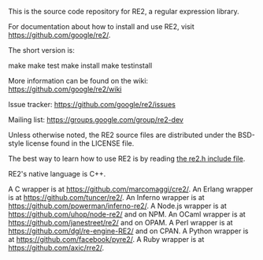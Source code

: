 This is the source code repository for RE2, a regular expression library.

For documentation about how to install and use RE2,
visit https://github.com/google/re2/.

The short version is:

make
make test
make install
make testinstall

More information can be found on the wiki:
https://github.com/google/re2/wiki

Issue tracker:
https://github.com/google/re2/issues

Mailing list:
https://groups.google.com/group/re2-dev

Unless otherwise noted, the RE2 source files are distributed
under the BSD-style license found in the LICENSE file.

The best way to learn how to use RE2 is by reading [the re2.h include file](re2/re2.h).

RE2's native language is C++.

A C wrapper is at https://github.com/marcomaggi/cre2/.
An Erlang wrapper is at https://github.com/tuncer/re2/.
An Inferno wrapper is at https://github.com/powerman/inferno-re2/.
A Node.js wrapper is at https://github.com/uhop/node-re2/ and on NPM.
An OCaml wrapper is at https://github.com/janestreet/re2/ and on OPAM.
A Perl wrapper is at https://github.com/dgl/re-engine-RE2/ and on CPAN.
A Python wrapper is at https://github.com/facebook/pyre2/.
A Ruby wrapper is at https://github.com/axic/rre2/.
